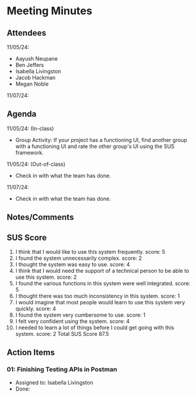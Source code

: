 # Meeting Minutes

##  Attendees

11/05/24:
* Aayush Neupane
* Ben Jeffers
* Isabella Livingston
* Jacob Hackman
* Megan Noble

11/07/24:


##  Agenda
11/05/24: (In-class)
- Group Activity: If your project has a functioning UI,
find another group with a functioning UI and rate the other group's UI using the SUS framework.

11/05/24: (Out-of-class)
- Check in with what the team has done.

11/07/24:
- Check in with what the team has done.

##  Notes/Comments

## SUS Score
1. I think that I would like to use this system frequently.
    score: 5
2. I found the system unnecessarily complex. 
    score: 2
3. I thought the system was easy to use. 
    score: 4
4. I think that I would need the support of a technical person to be able to use this system. 
    score: 2
5. I found the various functions in this system were well integrated. 
    score: 5
6. I thought there was too much inconsistency in this system. 
    score: 1
7. I would imagine that most people would learn to use this system very quickly. 
    score: 4
8. I found the system very cumbersome to use. 
    score: 1
9. I felt very confident using the system. 
    score: 4
10. I needed to learn a lot of things before I could get going with this system.
    score: 2
Total SUS Score 87.5


##  Action Items

###  01:  Finishing Testing APIs in Postman
- Assigned to: Isabella Livingston
- Done: 
